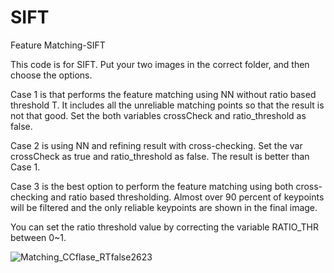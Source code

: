 # SIFT
Feature Matching-SIFT

This code is for SIFT. Put your two images in the correct folder, and then choose the options.

Case 1 is that performs the feature matching using NN without ratio based threshold T. It includes all the 
unreliable matching points so that the result is not that good. Set the both variables crossCheck and 
ratio_threshold as false.

Case 2 is using NN and refining result with cross-checking. Set the var crossCheck as true and ratio_threshold
as false. The result is better than Case 1.

Case 3 is the best option to perform the feature matching using both cross-checking and ratio based thresholding. 
Almost over 90 percent of keypoints will be filtered and the only reliable keypoints are shown in the final image. 

You can set the ratio threshold value by correcting the variable RATIO_THR between 0~1. 

![Matching_CCflase_RTfalse2623](https://user-images.githubusercontent.com/44967760/106306860-f5524b80-62a1-11eb-9af4-10d0d4232a5e.png)

